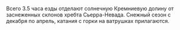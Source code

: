 ﻿---
layout: post
images: [ 2021-03-16_1.jpg, 2021-03-16_2.jpg, 2021-03-16_3.jpg ]
---

Всего 3.5 часа езды отделают солнечную Кремниевую долину от заснеженных склонов хребта Сьерра-Невада. Снежный сезон с декабря по апрель, катания с горки на ватрушках прилагаются.